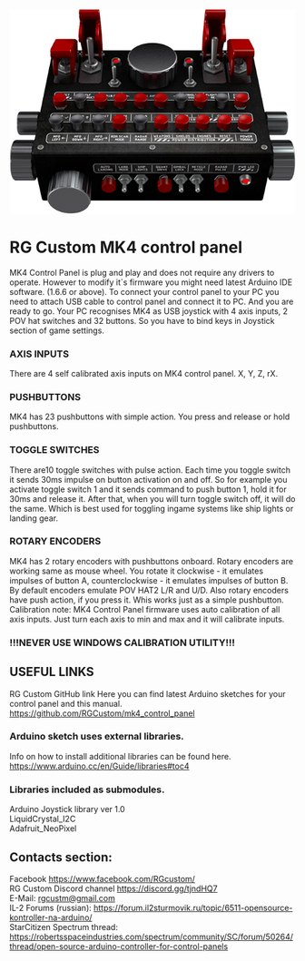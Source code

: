 ![MK4 Control panel](mk4.png)
# RG Custom MK4 control panel

MK4 Control Panel is plug and play and does not require any drivers to operate. However to modify it`s firmware you might need latest Arduino IDE software. (1.6.6 or above). To connect your control panel to your PC you need to attach USB cable to control panel and connect it to PC. And you are ready to go. Your PC recognises MK4 as USB joystick with 4 axis inputs, 2 POV hat switches and 32 buttons. So you have to bind keys in Joystick section of game settings.
### AXIS INPUTS
There are 4 self calibrated axis inputs on MK4 control panel. X, Y, Z, rX. 
### PUSHBUTTONS
MK4 has 23 pushbuttons with simple action. You press and release or hold pushbuttons.
### TOGGLE SWITCHES
There are10 toggle switches with pulse action. Each time you toggle switch it sends 30ms impulse on button activation on and off. So for example you activate toggle switch 1 and it sends command to push button 1, hold it for 30ms and release it. After that, when you will turn toggle switch off, it will do the same. Which is best used for toggling ingame systems like ship lights or landing gear.
### ROTARY ENCODERS
MK4 has 2 rotary encoders with pushbuttons onboard. Rotary encoders are working same as mouse wheel. You rotate it clockwise - it emulates impulses of button A, counterclockwise - it emulates impulses of button B. By default encoders emulate POV HAT2 L/R and U/D. Also rotary encoders have push action, if you press it. Whis works just as a simple pushbutton. Calibration note: MK4 Control Panel firmware uses auto calibration of all axis inputs. Just turn each axis to min and max and it will calibrate inputs. 
### !!!NEVER USE WINDOWS CALIBRATION UTILITY!!!
## USEFUL LINKS
RG Custom GitHub link Here you can find latest Arduino sketches for your control panel and this manual. https://github.com/RGCustom/mk4_control_panel

### Arduino sketch uses external libraries.
Info on how to install additional libraries can be found here. https://www.arduino.cc/en/Guide/libraries#toc4 

### Libraries included as submodules.
Arduino Joystick library ver 1.0  
LiquidCrystal_I2C  
Adafruit_NeoPixel  

## Contacts section:
Facebook https://www.facebook.com/RGcustom/  
RG Custom Discord channel https://discord.gg/tjndHQ7  
E-Mail: rgcustm@gmail.com  
IL-2 Forums (russian): https://forum.il2sturmovik.ru/topic/6511-opensource-kontroller-na-arduino/  
StarCitizen Spectrum thread: https://robertsspaceindustries.com/spectrum/community/SC/forum/50264/thread/open-source-arduino-controller-for-control-panels  

